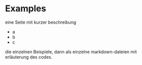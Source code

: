 # Examples 

eine Seite mit kurzer beschreibung
- a
- b
- c

die einzelnen Beispiele, dann als einzelne markdown-dateien mit erläuterung des codes.
